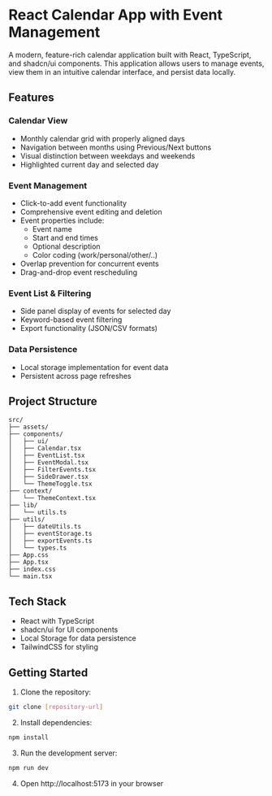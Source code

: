 # React Calendar App with Event Management

A modern, feature-rich calendar application built with React, TypeScript, and shadcn/ui components. This application allows users to manage events, view them in an intuitive calendar interface, and persist data locally.

## Features

### Calendar View
- Monthly calendar grid with properly aligned days
- Navigation between months using Previous/Next buttons
- Visual distinction between weekdays and weekends
- Highlighted current day and selected day

### Event Management
- Click-to-add event functionality
- Comprehensive event editing and deletion
- Event properties include:
  - Event name
  - Start and end times
  - Optional description
  - Color coding (work/personal/other/..)
- Overlap prevention for concurrent events
- Drag-and-drop event rescheduling

### Event List & Filtering
- Side panel display of events for selected day
- Keyword-based event filtering
- Export functionality (JSON/CSV formats)

### Data Persistence
- Local storage implementation for event data
- Persistent across page refreshes

## Project Structure
```
src/
├── assets/
├── components/
│   ├── ui/
│   ├── Calendar.tsx
│   ├── EventList.tsx
│   ├── EventModal.tsx
│   ├── FilterEvents.tsx
│   ├── SideDrawer.tsx
│   └── ThemeToggle.tsx
├── context/
│   └── ThemeContext.tsx
├── lib/
│   └── utils.ts
├── utils/
│   ├── dateUtils.ts
│   ├── eventStorage.ts
│   ├── exportEvents.ts
│   └── types.ts
├── App.css
├── App.tsx
├── index.css
└── main.tsx
```

## Tech Stack
- React with TypeScript
- shadcn/ui for UI components
- Local Storage for data persistence
- TailwindCSS for styling

## Getting Started

1. Clone the repository:
```bash
git clone [repository-url]
```

2. Install dependencies:
```bash
npm install
```

3. Run the development server:
```bash
npm run dev
```

4. Open http://localhost:5173 in your browser
